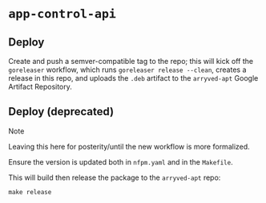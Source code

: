 # `app-control-api`

## Deploy
Create and push a semver-compatible tag to the repo; this will kick off the `goreleaser` workflow, which runs `goreleaser release --clean`, creates a release in this repo, and uploads the `.deb` artifact to the `arryved-apt` Google Artifact Repository. 

## Deploy (deprecated)
> [!NOTE]
>
> Leaving this here for posterity/until the new workflow is more formalized.

Ensure the version is updated both in `nfpm.yaml` and in the `Makefile`.

This will build then release the package to the `arryved-apt` repo:
```
make release
```
